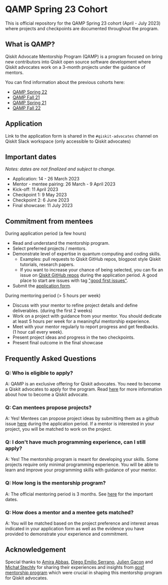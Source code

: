 # QAMP Spring 23 Cohort

This is official repository for the QAMP Spring 23 cohort (April - July 2023) where projects and checkpoints are documented throughout the program.

## What is QAMP?

Qiskit Advocate Mentorship Program (QAMP) is a program focused on bring new contributors into Qiskit open source software development where Qiskit advocates work on a 3-month projects under the guidance of mentors.

You can find information about the previous cohorts here:
- [QAMP Spring 22](https://github.com/qiskit-advocate/qamp-spring-22)
- [QAMP Fall 21](https://github.com/qiskit-advocate/qamp-fall-21)
- [QAMP Spring 21](https://github.com/qiskit-advocate/qamp-spring-21)
- [QAMP Fall 22](https://github.com/qiskit-advocate/qamp-fall-22)

## Application

Link to the application form is shared in the `#qiskit-advocates` channel on Qiskit Slack workspace (only accessible to Qiskit advocates)

## Important dates

*Notes: dates are not finalized and subject to change.*

- Application: 14 - 26 March 2023
- Mentor - mentee pairing: 26 March - 9 April 2023
- Kick-off: 11 April 2023
- Checkpoint 1: 9 May 2023
- Checkpoint 2: 6 June 2023
- Final showcase: 11 July 2023

## Commitment from mentees

During application period (a few hours)
- Read and understand the mentorship program.
- Select preferred projects / mentors.
- Demonstrate level of expertise in quantum computing and coding skills.
    - Examples: pull requests to Qiskit GitHub repos, blogpost style Qiskit tutorials, research papers.
    - If you want to increase your chance of being selected, you can fix an issue on [Qiskit GitHub repos](https://github.com/Qiskit) during the application period. A good place to start are issues with tag ["good first issues"](https://github.com/Qiskit/qiskit-terra/issues?page=1&q=is%3Aopen+is%3Aissue+label%3A%22good+first+issue%22+sort%3Aupdated-asc+-label%3A%22status%3A+pending+PR%22).
- Submit the [application form](#application).

During mentoring period (> 5 hours per week)
- Discuss with your mentor to refine project details and define deliverables. (during the first 2 weeks)
- Work on a project with guidance from your mentor. You should dedicate at least 5 hours per week for a meaningful mentorship experience.
- Meet with your mentor regularly to report progress and get feedbacks. (1 hour call every week).
- Present project ideas and progress in the two checkpoints.
- Present final outcome in the final showcase

## Frequently Asked Questions

### Q: Who is eligible to apply?
A: QAMP is an exclusive offering for Qiskit advocates. You need to become a Qiskit advocates to apply for the program. Read [here](https://github.com/qiskit-advocate/application-guide) for more information about how to become a Qiskit advocate.

### Q: Can mentees propose projects?
A: Yes! Mentees can propose project ideas by submitting them as a github issue [here](https://github.com/qiskit-advocate/qamp-spring-23/issues) during the application period. If a mentor is interested in your project, you will be matched to work on the project.

### Q: I don't have much programming experience, can I still apply?
A: Yes! The mentorship program is meant for developing your skills. Some projects require only minimal programming experience. You will be able to learn and improve your programming skills with guidance of your mentor.

### Q: How long is the mentorship program?
A: The official mentoring period is 3 months. See [here](#important-dates) for the important dates.

### Q: How does a mentor and a mentee gets matched?
A: You will be matched based on the project preference and interest areas indicated in your application form as well as the evidence you have provided to demonstrate your experience and commitment.

## Acknowledgement

Special thanks to [Amira Abbas](https://github.com/amyami187), [Diego Emilio Serrano](https://github.com/diemilio), [Julien Gacon](https://github.com/Cryoris) and [Michał Stęchły](https://github.com/mstechly) for sharing their experiences and insights from [qosf mentorship program](https://qosf.org/qc_mentorship/) which were crucial in shaping this mentorship program for Qiskit advocates.
